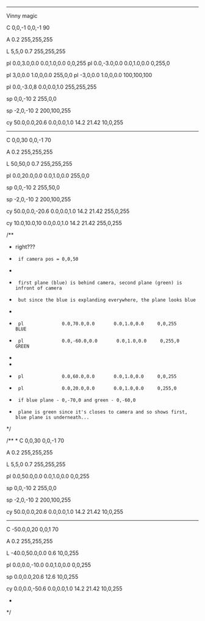 

*******************************************
Vinny magic

C              0,0,-1      0,0,-1     90

A               0.2      255,255,255

L               5,5,0     0.7     255,255,255


pl              0.0,3.0,0.0       0.0,1.0,0.0     0,0,255 
pl              0.0,-3.0,0.0       0.0,1.0,0.0     0,255,0 

pl              3,0,0.0       1.0,0,0.0     255,0,0 
pl              -3,0,0.0       1.0,0,0.0     100,100,100 

pl              0.0,-3.0,8      0.0,0.0,1.0     255,255,255 

sp              0,0,-10       2     255,0,0

sp              -2,0,-10       2     200,100,255



cy              50.0,0.0,20.6       0.0,0.0,1.0     14.2     21.42       10,0,255


*******************************************

C              0,0,30      0,0,-1     70

A               0.2      255,255,255

L               50,50,0     0.7     255,255,255


pl              0.0,20.0,0.0       0.0,1.0,0.0     255,0,0

sp              0,0,-10       2     255,50,0

sp              -2,0,-10       2     200,100,255


cy              50.0,0.0,-20.6       0.0,0.0,1.0     14.2        21.42    255,0,255

cy              10.0,10.0,10       0.0,0.0,1.0     14.2    21.42       255,0,255







/**
 * 	right???
 * 		if camera pos = 0,0,50
 * 		
 * 		first plane (blue) is behind camera, second plane (green) is infront of camera
 * 		but since the blue is explanding everywhere, the plane looks blue
 * 
 * 		pl              0.0,70.0,0.0       0.0,1.0,0.0     0,0,255 		BLUE
 *		pl              0.0,-60.0,0.0       0.0,1.0,0.0     0,255,0 	GREEN
 *
 * 
 *		pl              0.0,60.0,0.0       0.0,1.0,0.0     0,0,255
 *		pl              0.0,20.0,0.0       0.0,1.0,0.0     0,255,0 
 * 		if blue plane - 0,-70,0 and green - 0,-60,0
 * 		plane is green since it's closes to camera and so shows first, blue plane is underneath...
 */


/**
 * 
		C              0,0,30      0,0,-1     70

A               0.2      255,255,255

L               5,5,0     0.7     255,255,255


pl              0.0,50.0,0.0       0.0,1.0,0.0     0,0,255

sp              0,0,-10       2     255,0,0

sp              -2,0,-10       2     200,100,255



cy              50.0,0.0,20.6       0.0,0.0,1.0     14.2            21.42       10,0,255

				

				
--------------------------------------------------------------------------------

C              -50.0,0,20      0,0,1     70

A               0.2      255,255,255

L              -40.0,50.0,0.0      0.6         10,0,255


pl              0.0,0.0,-10.0       0.0,1.0,0.0     0,0,255


sp              0.0,0.0,20.6        12.6            10,0,255


cy              0.0,0.0,-50.6       0.0,0.0,1.0     14.2            21.42       10,0,255

 * 
 */